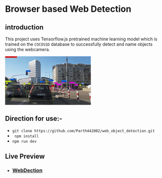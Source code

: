 
# Browser based Web Detection

## introduction
This project uses Tensorflow.js pretrained machine learning model which is trained on the ``` COCOSSD ``` database to successfully detect and name objects using the webcamera.

![image](readmeimage.gif)

## Direction for use:-

- ```git clone https://github.com/Parth442002/web_object_detection.git```
- ``` npm install```
- ```npm run dev```


## Live Preview
- ### [WebDection](https://web-object-detection-jzogc5sdv-parth442002.vercel.app)
